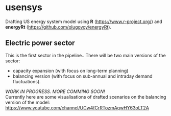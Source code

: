 # usensys  

Drafting US energy system model using **R** (https://www.r-project.org/) and **energyRt** (https://github.com/olugovoy/energyRt).  
  
## Electric power sector  
This is the first sector in the pipeline.. There will be two main versions of the sector:  
* capacity expansion (with focus on long-term planning)  
* balancing version (with focus on sub-annual and intraday demand fluctuations).  

*WORK IN PROGRESS. MORE COMMING SOON!*  
Currently here are some visualisations of drafted scenarios on the balancing version of the model:  
https://www.youtube.com/channel/UCw4fCrRTozmAqwHY63oLT2A  
